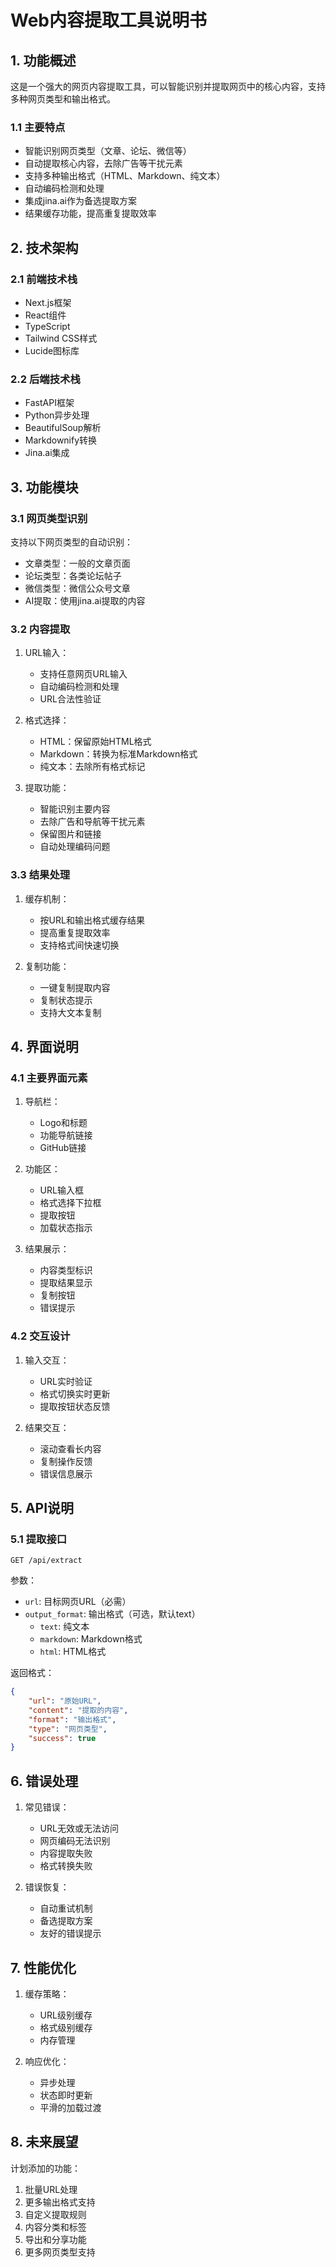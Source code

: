 # Web内容提取工具说明书

## 1. 功能概述

这是一个强大的网页内容提取工具，可以智能识别并提取网页中的核心内容，支持多种网页类型和输出格式。

### 1.1 主要特点

- 智能识别网页类型（文章、论坛、微信等）
- 自动提取核心内容，去除广告等干扰元素
- 支持多种输出格式（HTML、Markdown、纯文本）
- 自动编码检测和处理
- 集成jina.ai作为备选提取方案
- 结果缓存功能，提高重复提取效率

## 2. 技术架构

### 2.1 前端技术栈

- Next.js框架
- React组件
- TypeScript
- Tailwind CSS样式
- Lucide图标库

### 2.2 后端技术栈

- FastAPI框架
- Python异步处理
- BeautifulSoup解析
- Markdownify转换
- Jina.ai集成

## 3. 功能模块

### 3.1 网页类型识别

支持以下网页类型的自动识别：
- 文章类型：一般的文章页面
- 论坛类型：各类论坛帖子
- 微信类型：微信公众号文章
- AI提取：使用jina.ai提取的内容

### 3.2 内容提取

1. URL输入：
   - 支持任意网页URL输入
   - 自动编码检测和处理
   - URL合法性验证

2. 格式选择：
   - HTML：保留原始HTML格式
   - Markdown：转换为标准Markdown格式
   - 纯文本：去除所有格式标记

3. 提取功能：
   - 智能识别主要内容
   - 去除广告和导航等干扰元素
   - 保留图片和链接
   - 自动处理编码问题

### 3.3 结果处理

1. 缓存机制：
   - 按URL和输出格式缓存结果
   - 提高重复提取效率
   - 支持格式间快速切换

2. 复制功能：
   - 一键复制提取内容
   - 复制状态提示
   - 支持大文本复制

## 4. 界面说明

### 4.1 主要界面元素

1. 导航栏：
   - Logo和标题
   - 功能导航链接
   - GitHub链接

2. 功能区：
   - URL输入框
   - 格式选择下拉框
   - 提取按钮
   - 加载状态指示

3. 结果展示：
   - 内容类型标识
   - 提取结果显示
   - 复制按钮
   - 错误提示

### 4.2 交互设计

1. 输入交互：
   - URL实时验证
   - 格式切换实时更新
   - 提取按钮状态反馈

2. 结果交互：
   - 滚动查看长内容
   - 复制操作反馈
   - 错误信息展示

## 5. API说明

### 5.1 提取接口

```http
GET /api/extract
```

参数：
- `url`: 目标网页URL（必需）
- `output_format`: 输出格式（可选，默认text）
  - `text`: 纯文本
  - `markdown`: Markdown格式
  - `html`: HTML格式

返回格式：
```json
{
    "url": "原始URL",
    "content": "提取的内容",
    "format": "输出格式",
    "type": "网页类型",
    "success": true
}
```

## 6. 错误处理

1. 常见错误：
   - URL无效或无法访问
   - 网页编码无法识别
   - 内容提取失败
   - 格式转换失败

2. 错误恢复：
   - 自动重试机制
   - 备选提取方案
   - 友好的错误提示

## 7. 性能优化

1. 缓存策略：
   - URL级别缓存
   - 格式级别缓存
   - 内存管理

2. 响应优化：
   - 异步处理
   - 状态即时更新
   - 平滑的加载过渡

## 8. 未来展望

计划添加的功能：
1. 批量URL处理
2. 更多输出格式支持
3. 自定义提取规则
4. 内容分类和标签
5. 导出和分享功能
6. 更多网页类型支持 